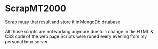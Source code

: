 # ScrapMT2000
Scrap muay thai result and store it in MongoDb database

All those scripts are not working anymore due to a change in the HTML & CSS code of the web page
Scripts were runed every evening from my personal linux server.



